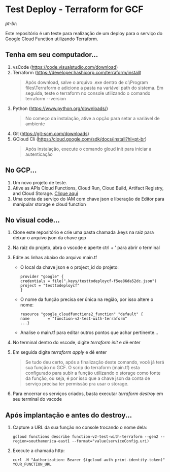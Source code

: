 # Test Deploy - Terraform for GCF
_pt-br:_

Este repositório é um teste para realização de um deploy para o serviço do Google Cloud Function utilizando Terraform.

## Tenha em seu computador...

1. vsCode (https://code.visualstudio.com/download)
2. Terraform (https://developer.hashicorp.com/terraform/install)
    > Após download, salve o arquivo .exe dentro de c:\Program files\Terraform e adicione a pasta na variável path do sistema. Em seguida, teste o terraform no console utilizando o comando terraform --version
3. Python (https://www.python.org/downloads/)
    > No começo da instalação, ative a opção para setar a variável de ambiente
4. Git (https://git-scm.com/downloads)
5. GCloud Cli (https://cloud.google.com/sdk/docs/install?hl=pt-br)
    > Após instalação, execute o comando gloud init para iniciar a autenticação

## No GCP...

1. Um novo projeto de teste.
2. Ative as APIs Cloud Functions, Cloud Run, Cloud Build, Artifact Registry, and Cloud Storage.
    [Clique aqui]("https://console.cloud.google.com/flows/enableapi?apiid=cloudbuild.googleapis.com%2Crun.googleapis.com%2Cartifactregistry.googleapis.com%2Ccloudfunctions.googleapis.com%2Cstorage.googleapis.com&%3Bredirect=https%3A%2F%2Fcloud.google.com%2Ffunctions%2Fdocs%2Ftutorials%2Fterraform&hl=pt-br&_ga=2.145621876.1144589206.1708107338-54807114.1692367092&_gac=1.148005445.1706744182.CjwKCAiA_OetBhAtEiwAPTeQZ1Ca3Vvw9xohy0CRv8OFW5-TFXqPcPyw_wyU6ulbFSRjbu9F87fiehoCky4QAvD_BwE")
3. Uma conta de serviço do IAM com chave json e liberação de Editor para manipular storage e cloud function

## No visual code...
1. Clone este repositório e crie uma pasta chamada .keys na raiz para deixar o arquivo json da chave gcp
2. Na raiz do projeto, abra o vscode e aperte ctrl + ' para abrir o terminal
3. Edite as linhas abaixo do arquivo main.tf

    * O local da chave json e o project_id do projeto:
        ```
        provider "google" {
        credentials = file(".keys/testtodeploycf-f5ee86da52dc.json")
        project = "testtodeploycf"
        }
        ```
    * O nome da função precisa ser única na região, por isso altere o nome:
        ```
        resource "google_cloudfunctions2_function" "default" {
        name        = "function-v2-test-with-terraform"
        ...}
        ```

    * Analise o main.tf para editar outros pontos que achar pertinente...

4. No terminal dentro do vscode, digite _terraform init_ e dê enter
5. Em seguida digite _terraform apply_ e dê enter
    > Se tudo deu certo, após a finalização deste comando, você já terá sua função no GCF.
    O scrip do terraform (main.tf) esta configurado para subir a função utilizando o storage como fonte da função, ou seja, é por isso que a chave json da conta de serviço precisa ter permissão pra usar o storage.
6. Para encerrar os serviços criados, basta executar _terraform destroy_ em seu terminal do vscode

## Após implantação e antes do destroy...
1. Capture a URL da sua função no console trocando o nome dela:
    ``` 
    gcloud functions describe function-v2-test-with-terraform --gen2 --region=southamerica-east1 --format="value(serviceConfig.uri)
    ```

2. Execute a chamada http:
    ```
    curl -H "Authorization: Bearer $(gcloud auth print-identity-token)" YOUR_FUNCTION_URL
    ```

